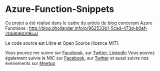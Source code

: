 # Azure-Function-Snippets
Ce projet a été réalisé dans le cadre du article de blog concerant Azure Functions : http://blog.dhollander.info/p/962533b1-5cad-473d-b0ef-20b8060318ca/

Le code source est Libre et Open Source (licence MIT).

Vous pouvez me suivre sur [Facebook](https://www.facebook.com/dhollander.t), sur [Twitter](https://twitter.com/t_dhollander), [LinkedIn](https://www.linkedin.com/in/tdhollander)
Vous pouvez également suivre le MIC sur [Facebook](https://www.facebook.com/micbelgique), sur [Twitter](https://twitter.com/micbelgique) et aussi suivre nos événements sur [Meetup](http://www.meetup.com/micbelgique/)
